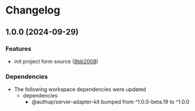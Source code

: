 # Changelog

## 1.0.0 (2024-09-29)


### Features

* init project form source ([9bb2008](https://github.com/authup/adapters/commit/9bb20089d4cfce0511789858b49fa5c51eb4b6f2))


### Dependencies

* The following workspace dependencies were updated
  * dependencies
    * @authup/server-adapter-kit bumped from ^1.0.0-beta.19 to ^1.0.0
